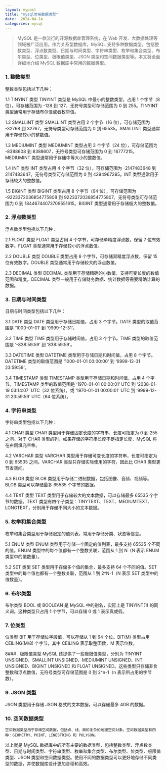 ```yaml
---
layout: mypost
title: "mysql常用数据类型"
date:  2024-04-14
categories: mysql
---
```


> MySQL 是一款流行的开源数据库管理系统，在 Web 开发、大数据处理等领域被广泛应用。作为关系型数据库，MySQL 支持多种数据类型，包括整数类型、浮点数类型、日期与时间类型、字符串类型、枚举和集合类型、布尔类型、位类型、极限值类型、JSON 类型和空间数据类型等。本文将全面详细地介绍 MySQL 数据库中常用的数据类型。




### 1. 整数类型
   整数类型包括以下几种：

1.1 TINYINT 类型
TINYINT 类型是 MySQL 中最小的整数类型，占用 1 个字节（8 位），可存储范围为 -128 到 127，无符号类型可存储范围为 0 到 255。TINYINT 类型通常用于存储布尔值或者枚举值。

1.2 SMALLINT 类型
SMALLINT 类型占用 2 个字节（16 位），可存储范围为 -32768 到 32767，无符号类型可存储范围为 0 到 65535。SMALLINT 类型通常用于存储较小的整数值。

1.3 MEDIUMINT 类型
MEDIUMINT 类型占用 3 个字节（24 位），可存储范围为 -8388608 到 8388607，无符号类型可存储范围为 0 到 16777215。MEDIUMINT 类型通常用于存储中等大小的整数值。

1.4 INT 类型
INT 类型占用 4 个字节（32 位），可存储范围为 -2147483648 到 2147483647，无符号类型可存储范围为 0 到 4294967295。INT 类型通常用于存储较大的整数值。

1.5 BIGINT 类型
BIGINT 类型占用 8 个字节（64 位），可存储范围为 -9223372036854775808 到 9223372036854775807，无符号类型可存储范围为 0 到 18446744073709551615。BIGINT 类型通常用于存储极大的整数值。

### 2. 浮点数类型
   浮点数类型包括以下几种：

2.1 FLOAT 类型
FLOAT 类型占用 4 个字节，可存储单精度浮点数，保留 7 位有效数字。FLOAT 类型通常用于存储较小的浮点数值。

2.2 DOUBLE 类型
DOUBLE 类型占用 8 个字节，可存储双精度浮点数，保留 15 位有效数字。DOUBLE 类型通常用于存储较大的浮点数值。

2.3 DECIMAL 类型
DECIMAL 类型用于存储精确的小数值，支持可变长度的数值范围和精度。DECIMAL 类型一般用于存储财务数据、统计数据等需要精确计算的数据。

### 3. 日期与时间类型
   日期与时间类型包括以下几种：

3.1 DATE 类型
DATE 类型用于存储日期值，占用 3 个字节。DATE 类型的取值范围是 ‘1000-01-01’ 到 ‘9999-12-31’。

3.2 TIME 类型
TIME 类型用于存储时间值，占用 3 个字节。TIME 类型的取值范围是 ‘-838:59:59’ 到 ‘838:59:59’。

3.3 DATETIME 类型
DATETIME 类型用于存储日期和时间值，占用 8 个字节。DATETIME 类型的取值范围是 ‘1000-01-01 00:00:00’ 到 ‘9999-12-31 23:59:59’。

3.4 TIMESTAMP 类型
TIMESTAMP 类型用于存储日期和时间值，占用 4 个字节。TIMESTAMP 类型的取值范围是 ‘1970-01-01 00:00:01’ UTC 到 ‘2038-01-19 03:14:07’ UTC（32 位系统），或 ‘1970-01-01 00:00:01’ UTC 到 ‘9999-12-31 23:59:59’ UTC（64 位系统）。

### 4. 字符串类型
   字符串类型包括以下几种：

4.1 CHAR 类型
CHAR 类型用于存储固定长度的字符串，长度可指定为 0 到 255 之间。对于 CHAR 类型的列，如果存储的字符串长度不足指定长度，MySQL 将在右侧填充空格。

4.2 VARCHAR 类型
VARCHAR 类型用于存储可变长度的字符串，长度可指定为 0 到 65535 之间。VARCHAR 类型只存储实际使用的字符，因此比 CHAR 类型更节省空间。

4.3 BLOB 类型
BLOB 类型用于存储二进制数据，包括图像、音频、视频等。BLOB 类型可以存储最多 65535 个字节的数据。

4.4 TEXT 类型
TEXT 类型用于存储较大的文本数据，可以存储最多 65535 个字节的数据。TEXT 类型有四个子类型：TINYTEXT、TEXT、MEDIUMTEXT、LONGTEXT，分别用于存储不同大小的文本数据。

### 5. 枚举和集合类型
   枚举和集合类型用于存储限定的值列表，常用于存储分类、状态等信息。

5.1 ENUM 类型
ENUM 类型用于存储一个固定的值列表，最多支持 65535 个不同的值。ENUM 类型中的每个值都有一个整数关联，范围从 1 到 N（N 表示 ENUM 类型中的值数量）。

5.2 SET 类型
SET 类型用于存储多个值的集合，最多支持 64 个不同的值。SET 类型中的每个值也都有一个整数关联，范围从 1 到 2^N-1（N 表示 SET 类型中的值数量）。

### 6. 布尔类型
   布尔类型 BOOL 或 BOOLEAN 是 MySQL 中的别名，实际上是 TINYINT(1) 的同义词。这种类型只占用 1 个字节，可以存储 0 或 1 表示真或假。

### 7. 位类型
   位类型 BIT 用于存储位字段值，可以存储从 1 到 64 个位。BIT(M) 类型占用 CEILING(M/8) 个字节，其中 CEILING 表示取整函数，M 表示位数。

8### . 极限值类型
   MySQL 还提供了一些极限值类型，分别为 TINYINT UNSIGNED、SMALLINT UNSIGNED、MEDIUMINT UNSIGNED、INT UNSIGNED、BIGINT UNSIGNED 和 FLOAT UNSIGNED。这些类型只存储非负整数和浮点数值，无符号类型可存储范围是 0 到 2^n-1（n 表示所占用的字节数）。

### 9. JSON 类型
   JSON 类型用于存储 JSON 格式的文本数据，可以存储最多 4GB 的数据。

### 10. 空间数据类型
    空间数据类型用于存储空间数据，包括点、线、面和复杂的地理空间对象。空间数据类型有四种：GEOMETRY、POINT、LINESTRING 和 POLYGON。

以上就是 MySQL 数据库中的所有主要的数据类型，包括整数类型、浮点数类型、日期与时间类型、字符串类型、枚举和集合类型、布尔类型、位类型、极限值类型、JSON 类型和空间数据类型。使用不同的数据类型可以更好地存储不同类型的数据，并使数据库设计更加合理和高效。


